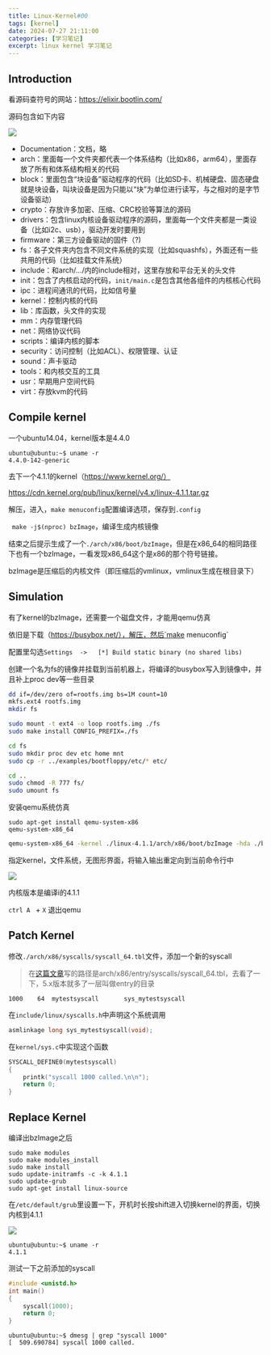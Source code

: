 ```yaml
---
title: Linux-Kernel#00
tags: [kernel]
date: 2024-07-27 21:11:00
categories: [学习笔记]
excerpt: linux kernel 学习笔记
---
```


## Introduction

看源码查符号的网站：https://elixir.bootlin.com/

源码包含如下内容

![](/img/学习笔记/Linux-Kernel/1.jpg)

- Documentation：文档，略
- arch：里面每一个文件夹都代表一个体系结构（比如x86，arm64），里面存放了所有和体系结构相关的代码
- block：里面包含“块设备”驱动程序的代码（比如SD卡、机械硬盘、固态硬盘就是块设备，叫块设备是因为只能以“块”为单位进行读写，与之相对的是字节设备驱动）
- crypto：存放许多加密、压缩、CRC校验等算法的源码
- drivers：包含linux内核设备驱动程序的源码，里面每一个文件夹都是一类设备（比如i2c、usb），驱动开发时要用到
- firmware：第三方设备驱动的固件（?)
- fs：各子文件夹内包含不同文件系统的实现（比如squashfs），外面还有一些共用的代码（比如挂载文件系统）
- include：和arch/.../内的include相对，这里存放和平台无关的头文件
- init：包含了内核启动的代码，`init/main.c`是包含其他各组件的内核核心代码
- ipc：进程间通讯的代码，比如信号量
- kernel：控制内核的代码
- lib：库函数，头文件的实现
- mm：内存管理代码
- net：网络协议代码
- scripts：编译内核的脚本
- security：访问控制（比如ACL）、权限管理、认证
- sound：声卡驱动
- tools：和内核交互的工具
- usr：早期用户空间代码
- virt：存放kvm的代码



## Compile kernel

一个ubuntu14.04，kernel版本是4.4.0

```
ubuntu@ubuntu:~$ uname -r
4.4.0-142-generic
```

去下一个4.1.1的kernel（https://www.kernel.org/）

https://cdn.kernel.org/pub/linux/kernel/v4.x/linux-4.1.1.tar.gz

解压，进入，`make menuconfig`配置编译选项，保存到`.config`

` make -j$(nproc) bzImage`，编译生成内核镜像

结束之后提示生成了一个`./arch/x86/boot/bzImage`，但是在x86_64的相同路径下也有一个bzImage，一看发现x86_64这个是x86的那个符号链接。

bzImage是压缩后的内核文件（即压缩后的vmlinux，vmlinux生成在根目录下）



## Simulation

有了kernel的bzImage，还需要一个磁盘文件，才能用qemu仿真

依旧是下载（https://busybox.net/），解压，然后`make menuconfig`

配置里勾选`Settings  ->   [*] Build static binary (no shared libs) `

创建一个名为fs的镜像并挂载到当前机器上，将编译的busybox写入到镜像中，并且补上proc dev等一些目录

```bash
dd if=/dev/zero of=rootfs.img bs=1M count=10
mkfs.ext4 rootfs.img
mkdir fs

sudo mount -t ext4 -o loop rootfs.img ./fs
sudo make install CONFIG_PREFIX=./fs

cd fs
sudo mkdir proc dev etc home mnt
sudo cp -r ../examples/bootfloppy/etc/* etc/

cd ..
sudo chmod -R 777 fs/
sudo umount fs
```



安装qemu系统仿真

```
sudo apt-get install qemu-system-x86
qemu-system-x86_64
```



```bash
qemu-system-x86_64 -kernel ./linux-4.1.1/arch/x86/boot/bzImage -hda ./busybox-1.28.4/rootfs.img -append "root=/dev/sda console=ttyS0" -nographic
```

指定kernel，文件系统，无图形界面，将输入输出重定向到当前命令行中

![](/img/学习笔记/Linux-Kernel/2.jpg)

内核版本是编译i的4.1.1

`ctrl A ` + `X` 退出qemu



## Patch Kernel

修改`./arch/x86/syscalls/syscall_64.tbl`文件，添加一个新的syscall

> 在[这篇文章](https://arttnba3.cn/2021/02/21/OS-0X01-LINUX-KERNEL-PART-II/#1-%E5%88%86%E9%85%8D%E7%B3%BB%E7%BB%9F%E8%B0%83%E7%94%A8%E5%8F%B7)写的路径是arch/x86/entry/syscalls/syscall_64.tbl，去看了一下，5.x版本就多了一层叫做entry的目录

```
1000	64	mytestsyscall		sys_mytestsyscall
```

在`include/linux/syscalls.h`中声明这个系统调用

```c
asmlinkage long sys_mytestsyscall(void);
```

在`kernel/sys.c`中实现这个函数

```C
SYSCALL_DEFINE0(mytestsyscall)
{
    printk("syscall 1000 called.\n\n");
    return 0;
}
```



## Replace Kernel

编译出bzImage之后

```
sudo make modules
sudo make modules_install
sudo make install
sudo update-initramfs -c -k 4.1.1
sudo update-grub
sudo apt-get install linux-source
```

在`/etc/default/grub`里设置一下，开机时长按shift进入切换kernel的界面，切换内核到4.1.1

![](/img/学习笔记/Linux-Kernel/3.jpg)

```
ubuntu@ubuntu:~$ uname -r
4.1.1
```



测试一下之前添加的syscall

```c
#include <unistd.h>
int main()
{
    syscall(1000);
    return 0;
}
```

```
ubuntu@ubuntu:~$ dmesg | grep "syscall 1000"
[  509.690784] syscall 1000 called.
```



